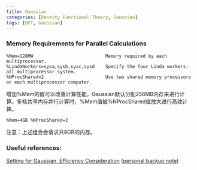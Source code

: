 ```yaml
---
title: Gaussian
categories: [Density Functional Theory, Gaussian]
tags: [DFT, Gaussian]
---
```


### Memory Requirements for Parallel Calculations
```
%Mem=128MW                           Memory required by each multiprocessor.
%LindaWorkers=sysa,sysb,sysc,sysd    Specify the four Linda workers: all multiprocessor system.
%NProcShared=2                       Use two shared memory processors on each multiprocessor computer.
```

增加%Mem的值可以改善计算性能，Gaussian默认分配256MB内存来进行计算。多核共享内存并行计算时，%Mem值被%NProcShared值放大进行高效计算。
```
%Mem=4GB %NProcShared=2
```
注意：上述组合会请求共8GB的内存。

### Useful references:
[Setting for Gaussian, Efficiency Consideration](http://thiele.ruc.dk/~spanget/help/g09/m_eff.htm) 
([personal backup note](https://drive.google.com/file/d/179ucrdrAMIemMojwGQS610Lr8kMw7cC1/view?usp=sharing)) 

